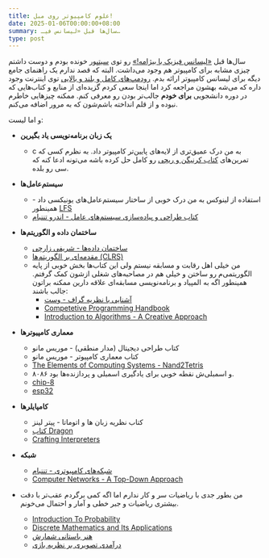 ```yaml
---
title: علوم کامپیوتر روی مبل!
date: 2025-01-06T00:00:00+08:00
summary: سال‌ها قبل «لیسانس فیـ…
type: post
---
```


سال‌ها قبل [«لیسانس فیزیک با بیژامه!»](https://www.sitpor.org/2015/06/physics-with-pijama) رو توی [سیتپور](https://www.sitpor.org) خونده بودم و دوست داشتم چیزی مشابه برای کامپیوتر هم وجود می‌داشت. البته که قصد ندارم یک راهنمای جامع دیگه برای لیسانس کامپیوتر ارائه بدم. [رودمپ‌های کامل و  بلند و بالایی](https://teachyourselfcs.com) توی اینترنت وجود داره که می‌شه بهشون مراجعه کرد اما اینجا سعی کردم گزیده‌ای از منابع و کتاب‌هایی که در دوره دانشجویی **برای خودم** جالب‌تر بودن رو معرفی کنم. ممکنه چیزهایی خاطرم نبوده و از قلم انداخته باشم‌شون که به مرور اضافه می‌کنم.

و اما لیست:
-  **یک زبان برنامه‌نویسی یاد بگیرین**
	- c به من درک عمیق‌تری از لایه‌های پایین‌تر کامپیوتر داد. به نظرم کسی که تمرین‌های [کتاب کرنیگن و ریچی](https://en.wikipedia.org/wiki/The_C_Programming_Language) رو کامل حل کرده باشه می‌تونه ادعا کنه که سی رو بلده.

- **سیستم‌عامل‌ها**
	- استفاده از لینوکس به من درک خوبی از ساختار سیستم‌عامل‌های یونیکسی داد - همینطور [LFS](https://www.linuxfromscratch.org/lfs)
	- [کتاب طراحی و پیاده‌سازی سیستم‌های عامل - اندرو تننبام ](https://csc-knu.github.io/sys-prog/books/Andrew%20S.%20Tanenbaum%20-%20Operating%20Systems.%20Design%20and%20Implementation.pdf)

- **ساختمان داده و الگوریتم‌ها**
	- [ساختمان داده‌ها - شریفی زارچی](https://ocw.sharif.ir/course/id/272)
	- [مقدمه‌ای بر الگوریتم‌ها (CLRS)](https://en.wikipedia.org/wiki/Introduction_to_Algorithms)
	- من خیلی اهل رقابت و مسابقه نیستم ولی این کتاب‌ها بخش خوبی از پایه الگوریتمی‌م رو ساختن و خیلی هم در مصاحبه‌های شغلی ازشون کمک گرفتم. همینطور اگه به المپیاد و برنامه‌نویسی مسابقه‌ای علاقه دارین ممکنه براتون جالب باشند:
		- [آشنایی با نظریه گراف - وست](https://athena.nitc.ac.in/summerschool/Files/West.pdf)
		- [Competetive Programming Handbook](https://cses.fi/book/book.pdf)
		- [Introduction to Algorithms - A Creative Approach](https://www.goodreads.com/book/show/105136.Introduction_to_Algorithms)
	
- **معماری کامپیوترها**
	- کتاب طراحی دیجیتال (مدار منطقی) - موریس مانو
	- کتاب معماری کامپیوتر - موریس مانو
	- [The Elements of Computing Systems - Nand2Tetris](https://github.com/jherskow/nand2tetris)
	- ۸۰۸۶ و اسمبلی‌ش نقطه خوبی برای یادگیری اسمبلی و پردازنده‌ها بود.
	- [chip-8](https://en.wikipedia.org/wiki/CHIP-8)
	- [esp32](https://thecaferobot.com/store/development-boards/microcontrollers/esp32)

- **کامپایلرها**
	- کتاب نظریه زبان ها و اتوماتا - پیتر لینز
	- [کتاب Dragon](https://en.wikipedia.org/wiki/Compilers:_Principles,_Techniques,_and_Tools)
	- [Crafting Interpreters](https://craftinginterpreters.com)
	
- **شبکه**
	- [شبکه‌های کامپیوتری - تننبام](https://csc-knu.github.io/sys-prog/books/Andrew%20S.%20Tanenbaum%20-%20Computer%20Networks.pdf)
	- [Computer Networks - A Top-Down Approach](https://www.ucg.ac.me/skladiste/blog_44233/objava_64433/fajlovi/Computer%20Networking%20_%20A%20Top%20Down%20Approach,%207th,%20converted.pdf)

- من بطور جدی با ریاضیات سر و کار ندارم اما اگه کمی برگردم عقب‌تر با دقت بیشتری ریاضیات و جبر خطی و آمار و احتمال می‌خونم.
	- [Introduction To Probability](https://www.goodreads.com/book/show/517233.Introduction_To_Probability)
	- [Discrete Mathematics and Its Applications](https://faculty.ksu.edu.sa/sites/default/files/rosen_discrete_mathematics_and_its_applications_7th_edition.pdf)
	- [هنر باستانی شمارش](http://guidetodatamining.com)
	- [درآمدی تصویری بر نظریه بازی](https://www.goodreads.com/book/show/33296368-introducing-game-theory)
